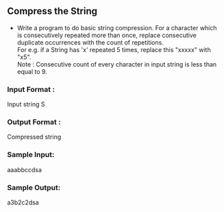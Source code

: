 ## Compress the String
* Write a program to do basic string compression. For a character which is consecutively repeated more than once, replace consecutive duplicate occurrences with the count of repetitions.<br/>
For e.g. if a String has 'x' repeated 5 times, replace this "xxxxx" with "x5".<br/>
Note : Consecutive count of every character in input string is less than equal to 9.
### Input Format :
Input string S
### Output Format :
Compressed string 
### Sample Input:
aaabbccdsa
### Sample Output:
a3b2c2dsa